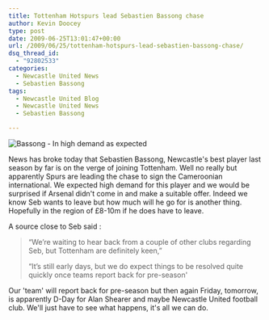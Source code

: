 ```yaml
---
title: Tottenham Hotspurs lead Sebastien Bassong chase
author: Kevin Doocey
type: post
date: 2009-06-25T13:01:47+00:00
url: /2009/06/25/tottenham-hotspurs-lead-sebastien-bassong-chase/
dsq_thread_id:
  - "92802533"
categories:
  - Newcastle United News
  - Sebastien Bassong
tags:
  - Newcastle United Blog
  - Newcastle United News
  - Sebastien Bassong

---
```

![Bassong - In high demand as expected](https://static.guim.co.uk/sys-images/Football/Clubs/Club%20Home/2009/5/18/1242661508982/sebastien-bassong-001.jpg)

News has broke today that Sebastien Bassong, Newcastle's best player last season by far is on the verge of  joining Tottenham. Well no really but apparently Spurs are leading the chase to sign the Cameroonian international. We expected high demand for this player and we would be surprised if Arsenal didn't come in and make a suitable offer. Indeed we know Seb wants to leave but how much will he go for is another thing. Hopefully in the region of £8-10m if he does have to leave.

A source close to Seb said :

> “We’re waiting to hear back from a couple of other clubs regarding Seb, but Tottenham are definitely keen,”
>
> “It’s still early days, but we do expect things to be resolved quite quickly once teams report back for pre-season'

Our 'team' will report back for pre-season but then again Friday, tomorrow, is apparently D-Day for Alan Shearer and maybe Newcastle United football club. We'll just have to see what happens, it's all we can do.
